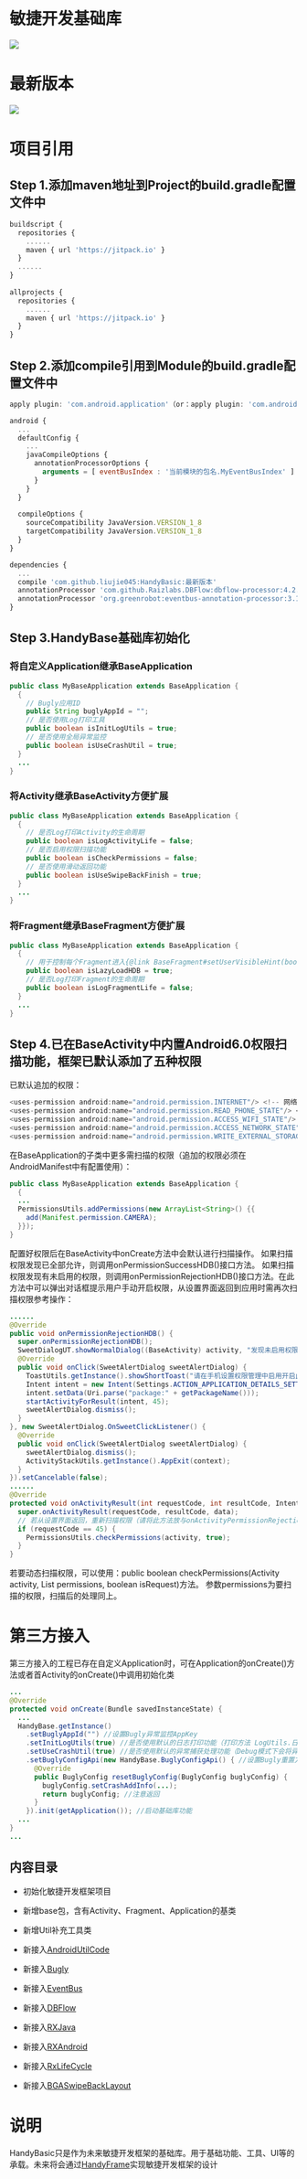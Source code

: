 <h1>敏捷开发基础库</h1>

![](HandyBasic.png)

# 最新版本
   [![](https://jitpack.io/v/Handy045/HandyBasic.svg)](https://jitpack.io/#Handy045/HandyBasic)

# 项目引用
## Step 1.添加maven地址到Project的build.gradle配置文件中
```javascript
buildscript {
  repositories {
    ......
    maven { url 'https://jitpack.io' }
  }
  ......
}
    
allprojects {
  repositories {
    ......
    maven { url 'https://jitpack.io' }
  }
}
```
## Step 2.添加compile引用到Module的build.gradle配置文件中
```javascript
apply plugin: 'com.android.application'（or：apply plugin: 'com.android.library'）

android {
  ...
  defaultConfig {
    ...
    javaCompileOptions {
      annotationProcessorOptions {
        arguments = [ eventBusIndex : '当前模块的包名.MyEventBusIndex' ]
      }
    }
  }
      
  compileOptions {
    sourceCompatibility JavaVersion.VERSION_1_8
    targetCompatibility JavaVersion.VERSION_1_8
  }
}

dependencies {
  ...
  compile 'com.github.liujie045:HandyBasic:最新版本'
  annotationProcessor 'com.github.Raizlabs.DBFlow:dbflow-processor:4.2.4'
  annotationProcessor 'org.greenrobot:eventbus-annotation-processor:3.1.1'
}
```

## Step 3.HandyBase基础库初始化

### 将自定义Application继承BaseApplication
```java
public class MyBaseApplication extends BaseApplication {
  {
    // Bugly应用ID
    public String buglyAppId = "";
    // 是否使用Log打印工具
    public boolean isInitLogUtils = true;
    // 是否使用全局异常监控
    public boolean isUseCrashUtil = true;
  }
  ...
}
```

### 将Activity继承BaseActivity方便扩展

```java
public class MyBaseApplication extends BaseApplication {
  {
    // 是否Log打印Activity的生命周期
    public boolean isLogActivityLife = false;
    // 是否启用权限扫描功能
    public boolean isCheckPermissions = false;
    // 是否使用滑动返回功能
    public boolean isUseSwipeBackFinish = true;
  }
  ...
}
```

### 将Fragment继承BaseFragment方便扩展

```java
public class MyBaseApplication extends BaseApplication {
  {
    // 用于控制每个Fragment进入{@link BaseFragment#setUserVisibleHint(boolean)} 时，是否重新执行onRequest()方法
    public boolean isLazyLoadHDB = true;
    // 是否Log打印Fragment的生命周期
    public boolean isLogFragmentLife = false;
  }
  ...
}
```

## Step 4.已在BaseActivity中内置Android6.0权限扫描功能，框架已默认添加了五种权限

  已默认追加的权限：
```javascript
<uses-permission android:name="android.permission.INTERNET"/> <!-- 网络通信-->
<uses-permission android:name="android.permission.READ_PHONE_STATE"/> <!-- 获取设备信息 -->
<uses-permission android:name="android.permission.ACCESS_WIFI_STATE"/>  <!-- 获取WIFI状态 -->
<uses-permission android:name="android.permission.ACCESS_NETWORK_STATE"/> <!-- 获取网络状态-->
<uses-permission android:name="android.permission.WRITE_EXTERNAL_STORAGE"/> <!-- 手机存储读写 -->
```

  在BaseApplication的子类中更多需扫描的权限（追加的权限必须在AndroidManifest中有配置使用）：

```java
public class MyBaseApplication extends BaseApplication {
  {
  ...
  PermissionsUtils.addPermissions(new ArrayList<String>() {{
    add(Manifest.permission.CAMERA);
  }});
}
```

  配置好权限后在BaseActivity中onCreate方法中会默认进行扫描操作。
​  如果扫描权限发现已全部允许，则调用onPermissionSuccessHDB()接口方法。
​  如果扫描权限发现有未启用的权限，则调用onPermissionRejectionHDB()接口方法。在此方法中可以弹出对话框提示用户手动开启权限，从设置界面返回到应用时需再次扫描权限
​  参考操作：

```java
......
@Override
public void onPermissionRejectionHDB() {
  super.onPermissionRejectionHDB();
  SweetDialogUT.showNormalDialog((BaseActivity) activity, "发现未启用权限", "为保障应用正常使用，请开启应用权限", "开启", "退出", new SweetAlertDialog.OnSweetClickListener()
  @Override
  public void onClick(SweetAlertDialog sweetAlertDialog) {
    ToastUtils.getInstance().showShortToast("请在手机设置权限管理中启用开启此应用系统权限");
    Intent intent = new Intent(Settings.ACTION_APPLICATION_DETAILS_SETTINGS);
    intent.setData(Uri.parse("package:" + getPackageName()));
    startActivityForResult(intent, 45);
    sweetAlertDialog.dismiss();
  }
}, new SweetAlertDialog.OnSweetClickListener() {
  @Override
  public void onClick(SweetAlertDialog sweetAlertDialog) {
    sweetAlertDialog.dismiss();
    ActivityStackUtils.getInstance().AppExit(context);
  }
}).setCancelable(false);
......
@Override
protected void onActivityResult(int requestCode, int resultCode, Intent data) {
  super.onActivityResult(requestCode, resultCode, data);
  // 若从设置界面返回，重新扫描权限（请将此方法放与onActivityPermissionRejection()同级）  
  if (requestCode == 45) {
    PermissionsUtils.checkPermissions(activity, true);
  }
}
```

  若要动态扫描权限，可以使用：public boolean checkPermissions(Activity activity, List<String> permissions, boolean isRequest)方法。
​  参数permissions为要扫描的权限，扫描后的处理同上。

# 第三方接入

  第三方接入的工程已存在自定义Application时，可在Application的onCreate()方法或者首Activity的onCreate()中调用初始化类

```java
...
@Override
protected void onCreate(Bundle savedInstanceState) {
  ...
  HandyBase.getInstance()
    .setBuglyAppId("") //设置Bugly异常监控AppKey
    .setInitLogUtils(true) //是否使用默认的日志打印功能（打印方法 LogUtils.日志级别）
    .setUseCrashUtil(true) //是否使用默认的异常捕获处理功能（Debug模式下会将异常日志记录在手机存储中）
    .setBuglyConfigApi(new HandyBase.BuglyConfigApi() { //设置Bugly重置方法。可以通过此方法自定义Bugly配置
      @Override
      public BuglyConfig resetBuglyConfig(BuglyConfig buglyConfig) {
        buglyConfig.setCrashAddInfo(...);
        return buglyConfig; //注意返回
      }
    }).init(getApplication()); //启动基础库功能
  ...
}
...
```

##  内容目录

* 初始化敏捷开发框架项目
* 新增base包，含有Activity、Fragment、Application的基类
* 新增Util补充工具类

* 新接入[AndroidUtilCode](https://github.com/Blankj/AndroidUtilCode)
* 新接入[Bugly](https://bugly.qq.com/docs/user-guide/instruction-manual-android/?v=20180709165613)
* 新接入[EventBus](https://github.com/greenrobot/EventBus)
* 新接入[DBFlow](https://github.com/agrosner/DBFlow)
* 新接入[RXJava](https://github.com/ReactiveX/RxJava)
* 新接入[RXAndroid](https://github.com/ReactiveX/RxAndroid)
* 新接入[RxLifeCycle](https://github.com/trello/RxLifecycle)
* 新接入[BGASwipeBackLayout](https://github.com/bingoogolapple/BGASwipeBackLayout-Android)

# 说明
  HandyBasic只是作为未来敏捷开发框架的基础库。用于基础功能、工具、UI等的承载。未来将会通过[HandyFrame](https://github.com/Handy045/HandyFrame)实现敏捷开发框架的设计
